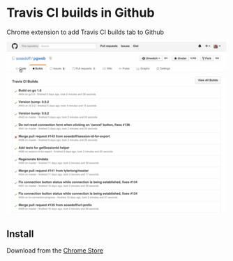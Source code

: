# Travis CI builds in Github

Chrome extension to add Travis CI builds tab to Github

![demo](demo.gif)

## Install

Download from the [Chrome Store](https://chrome.google.com/webstore/detail/github-travis-ci-builds/dphnhapafaimelkockemokgfdocadbdo)